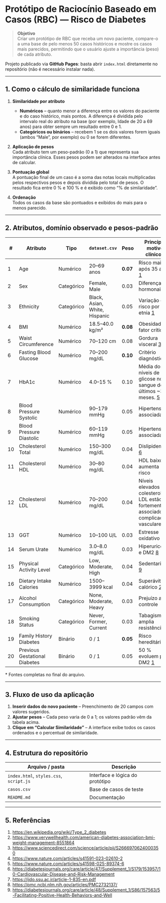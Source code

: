 # Protótipo de Raciocínio Baseado em Casos (RBC) — **Risco de Diabetes**

> **Objetivo**  
> Criar um protótipo de RBC que receba um novo paciente, compare-o a uma base de pelo menos 50 casos históricos e mostre os casos mais parecidos, permitindo que o usuário ajuste a importância (peso) de cada atributo.

Projeto publicado via **GitHub Pages**: basta abrir `index.html` diretamente no repositório (não é necessário instalar nada).

---

## 1. Como o cálculo de similaridade funciona

1. **Similaridade por atributo**  
   * **Numéricos** – quanto menor a diferença entre os valores do paciente e do caso histórico, mais pontos. A diferença é dividida pelo intervalo real do atributo na base (por exemplo, Idade de 20 a 69 anos) para obter sempre um resultado entre 0 e 1.  
   * **Categóricos ou binários** – recebem 1 se os dois valores forem iguais (ambos “Male”, por exemplo) ou 0 se forem diferentes.

2. **Aplicação de pesos**  
   Cada atributo tem um peso-padrão (0 a 1) que representa sua importância clínica. Esses pesos podem ser alterados na interface antes de calcular.

3. **Pontuação global**  
   A pontuação final de um caso é a soma das notas locais multiplicadas pelos respectivos pesos e depois dividida pelo total de pesos. O resultado fica entre 0 % e 100 % e é exibido como “% de similaridade”.

4. **Ordenação**  
   Todos os casos da base são pontuados e exibidos do mais para o menos parecido.

---

## 2. Atributos, domínio observado e pesos-padrão

| # | Atributo                      | Tipo       | `dataset.csv` | Peso | Principal motivo clínico* |
|---|------------------------------|-----------|--------------------------|------|---------------------------|
| 1 | Age | Numérico | 20–69 anos | **0.07** | Risco maior após 35 anos [1] |
| 2 | Sex | Categórico | Female, Male | 0.03 | Diferenças hormonais |
| 3 | Ethnicity | Categórico | Black, Asian, White, Hispanic | 0.05 | Variação de risco por etnia [1] |
| 4 | BMI | Numérico | 18.5–40.0 kg/m² | **0.08** | Obesidade é fator crítico [2] |
| 5 | Waist Circumference | Numérico | 70–120 cm | 0.08 | Gordura visceral [3] |
| 6 | Fasting Blood Glucose | Numérico | 70–200 mg/dL | **0.10** | Critério diagnóstico [4] |
| 7 | HbA1c | Numérico | 4.0–15 % | 0.10 | Média dos níveis de glicose no sangue dos últimos ~3 meses. [5] |
| 8 | Blood Pressure Systolic | Numérico | 90–179 mmHg | 0.05 | Hipertensão associada [6] |
| 9 | Blood Pressure Diastolic | Numérico | 60–119 mmHg | 0.05 | Hipertensão associada [6] |
|10 | Cholesterol Total | Numérico | 150–300 mg/dL | 0.04 | Dislipidemia [6] |
|11 | Cholesterol HDL | Numérico | 30–80 mg/dL | 0.04 | HDL baixo aumenta risco |
|12 | Cholesterol LDL | Numérico | 70–200 mg/dL | 0.04 | Níveis elevados de colesterol LDL estão fortemente associados a complicações vasculares |
|13 | GGT | Numérico | 10–100 U/L | 0.03 | Estresse oxidativo [7] |
|14 | Serum Urate | Numérico | 3.0–8.0 mg/dL | 0.03 | Hiperuricemia e DM2 [8] |
|15 | Physical Activity Level | Categórico | Low, Moderate, High | 0.04 | Sedentarismo [9] |
|16 | Dietary Intake Calories | Numérico | 1500–3999 kcal | 0.04 | Superávit calórico [2] |
|17 | Alcohol Consumption | Categórico | None, Moderate, Heavy | 0.03 | Prejuízo ao controle |
|18 | Smoking Status | Categórico | Never, Former, Current | 0.03 | Tabagismo amplia resistência [6] |
|19 | Family History Diabetes | Binário | 0 / 1 | **0.05** | Risco hereditário [1] |
|20 | Previous Gestational Diabetes | Binário | 0 / 1 | 0.05 | 50 % evoluem para DM2 [1] |

\* Fontes completas no final do arquivo.

---

## 3. Fluxo de uso da aplicação

1. **Inserir dados do novo paciente** – Preenchimento de 20 campos com valores sugeridos.  
2. **Ajustar pesos** – Cada peso varia de 0 a 1; os valores padrão vêm da tabela acima.  
3. **Clique em “Calcular Similaridade”** – A interface exibe todos os casos ordenados e o percentual de similaridade.

---

## 4. Estrutura do repositório

| Arquivo / pasta | Descrição |
|-----------------|-----------|
| `index.html`, `styles.css`, `script.js` | Interface e lógica do protótipo |
| `casos.csv` | Base de casos de teste |
| `README.md` | Documentação |

---

## 5. Referências

[1]: https://en.wikipedia.org/wiki/Type_2_diabetes "Type 2 diabetes"  
[2]: https://www.verywellhealth.com/american-diabetes-association-bmi-weight-management-8551864 "The American Diabetes Association Is Reevaluating BMI for Weight Management"  
[3]: https://www.sciencedirect.com/science/article/pii/S2666970624000350 "Anthropometric measures of obesity as risk indicators for ..."  
[4]: https://www.nature.com/articles/s41591-023-02610-2 "Global variation in diabetes diagnosis and prevalence based on ..."  
[5]: https://www.nature.com/articles/s41598-025-89374-6 "Association between glycated hemoglobin A1c levels, control status ..."  
[6]: https://diabetesjournals.org/care/article/47/Supplement_1/S179/153957/10-Cardiovascular-Disease-and-Risk-Management "10. Cardiovascular Disease and Risk Management: Standards of ..."  
[7]: https://ijdo.ssu.ac.ir/article-1-835-en.pdf "[PDF] Gamma-Glutamyl Transferase and the Risk of Type 2 Diabetes ..."  
[8]: https://pmc.ncbi.nlm.nih.gov/articles/PMC2732137/ "Association Between Serum Uric Acid and Development of Type 2 ..."  
[9]: https://diabetesjournals.org/care/article/48/Supplement_1/S86/157563/5-Facilitating-Positive-Health-Behaviors-and-Well "5. Facilitating Positive Health Behaviors and Well-being to Improve ..."

1. https://en.wikipedia.org/wiki/Type_2_diabetes <br />
2. https://www.verywellhealth.com/american-diabetes-association-bmi-weight-management-8551864 <br />
3. https://www.sciencedirect.com/science/article/pii/S2666970624000350 <br />
4. https://www.nature.com/articles/s41591-023-02610-2 <br />
5. https://www.nature.com/articles/s41598-025-89374-6 <br />
6. https://diabetesjournals.org/care/article/47/Supplement_1/S179/153957/10-Cardiovascular-Disease-and-Risk-Management <br />
7. https://ijdo.ssu.ac.ir/article-1-835-en.pdf <br />
8. https://pmc.ncbi.nlm.nih.gov/articles/PMC2732137/ <br />
9. https://diabetesjournals.org/care/article/48/Supplement_1/S86/157563/5-Facilitating-Positive-Health-Behaviors-and-Well <br />
